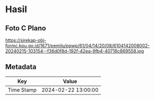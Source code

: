# Hasil

## Foto C Plano

https://sirekap-obj-formc.kpu.go.id/1671/pemilu/ppwp/61/04/14/20/08/6104142008002-20240215-103154--f36d0f8d-192f-42ea-9fb4-40718c869558.jpg


## Metadata

| Key        | Value               |
| ---------- | ------------------- |
| Time Stamp | 2024-02-22 13:00:00 |



